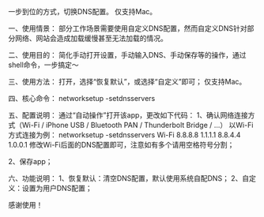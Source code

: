 一步到位的方式，切换DNS配置。
仅支持Mac。


一、使用情景：
部分工作场景需要使用自定义DNS配置，然而自定义DNS针对部分网络、网站会造成加载缓慢甚至无法加载的情况。


二、使用目的：
简化手动打开设置，手动输入DNS、手动保存等的操作，通过shell命令，一步搞定～


三、使用方法：
打开，选择“恢复默认”，或选择“自定义”即可；
仅支持Mac。


四、核心命令：
networksetup -setdnsservers


五、配置说明：
通过“自动操作”打开该app，更改如下代码：
1、确认网络连接方式（Wi-Fi / iPhone USB / Bluetooth PAN / Thunderbolt Bridge / ...）
以Wi-Fi方式连接为例：
networksetup -setdnsservers Wi-Fi 8.8.8.8 1.1.1.1 8.8.4.4 1.0.0.1
修改Wi-Fi后面的DNS配置即可，注意如有多个请用空格符号分割；

2、保存app；


六、功能说明：
1、恢复默认：清空DNS配置，默认使用系统自配DNS；
2、自定义：设置为用户DNS配置；


感谢使用！
